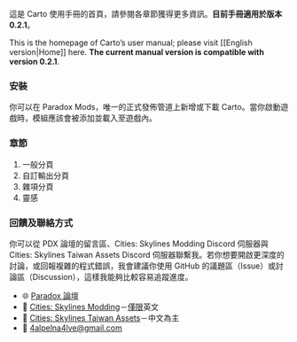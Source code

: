 這是 Carto 使用手冊的首頁，請參閱各章節獲得更多資訊。**目前手冊適用於版本 0.2.1**。

This is the homepage of Carto’s user manual; please visit [[English version|Home]] here. **The current manual version is compatible with version 0.2.1**.

### 安裝

你可以在 Paradox Mods，唯一的正式發佈管道上新增或下載 Carto。當你啟動遊戲時，模組應該會被添加並載入至遊戲內。

### 章節

1. 一般分頁
2. 自訂輸出分頁
3. 雜項分頁
4. 靈感

### 回饋及聯絡方式

你可以從 PDX 論壇的留言區、Cities: Skylines Modding Discord 伺服器與 Cities: Skylines Taiwan Assets Discord 伺服器聯繫我。若你想要開啟更深度的討論，或回報複雜的程式錯誤，我會建議你使用 GitHub 的議題區（Issue）或討論區（Discussion），這樣我能夠比較容易追蹤進度。

* 🌐 [Paradox 論壇](about:blank)
* 🛜 [Cities: Skylines Modding](https://discord.gg/HTav7ARPs2)－<u>僅限</u>英文
* 🛜 [Cities: Skylines Taiwan Assets](https://discord.gg/Gz4K66jT64)－中文為主
* 📧 [4alpelna4lve@gmail.com](mailto:4alpelna4lve@gmail.com)